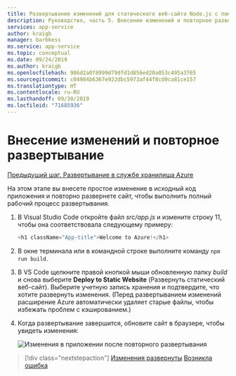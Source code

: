 ```yaml
---
title: Развертывание изменений для статического веб-сайта Node.js с помощью Visual Studio Code
description: Руководство, часть 5. Внесение изменений и повторное развертывание
services: app-service
author: kraigb
manager: barbkess
ms.service: app-service
ms.topic: conceptual
ms.date: 09/24/2019
ms.author: kraigb
ms.openlocfilehash: 986d2a0f8999d79dfd1d856ed20a053c495a3765
ms.sourcegitcommit: c04984b6367e922dbc5973af44f8cd0ca81ce157
ms.translationtype: HT
ms.contentlocale: ru-RU
ms.lasthandoff: 09/30/2019
ms.locfileid: "71685936"
---
```

# <a name="make-changes-and-redeploy"></a>Внесение изменений и повторное развертывание

[Предыдущий шаг. Развертывание в службе хранилища Azure](tutorial-vscode-static-website-node-04.md)

На этом этапе вы внесете простое изменение в исходный код приложения и повторно развернете сайт, чтобы выполнить полный рабочий процесс развертывания.

1. В Visual Studio Code откройте файл *src/app.js* и измените строку 11, чтобы она соответствовала следующему примеру:

    ```js
    <h1 className="App-title">Welcome to Azure!</h1>
    ```

1. В окне терминала или в командной строке выполните команду `npm run build`.

1. В VS Code щелкните правой кнопкой мыши обновленную папку *build* и снова выберите **Deploy to Static Website** (Развернуть статический веб-сайт). Выберите учетную запись хранения и подтвердите, что хотите развернуть изменения. (Перед развертыванием изменений расширение Azure автоматически удаляет старые файлы, чтобы избежать проблем с кэшированием.)

1. Когда развертывание завершится, обновите сайт в браузере, чтобы увидеть изменения:

    ![Изменения в приложении после повторного развертывания](media/static-website/updated-azure-app.png)

> [!div class="nextstepaction"]
> [Изменения развернуты](tutorial-vscode-static-website-node-06.md) [Возникла ошибка](https://www.research.net/r/PWZWZ52?tutorial=node-deployment-staticwebsite&step=code-change)
